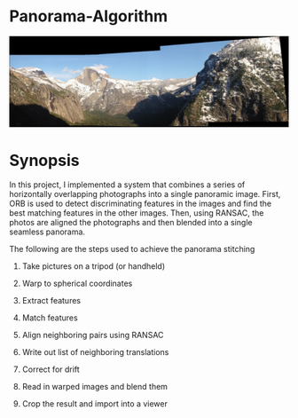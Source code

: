 # Panorama-Algorithm

![panorama](https://github.com/samuelesm/Panorama-Algorithm/blob/main/yosemite/yosemite_pano_homography_blendwidth50.png)

# Synopsis

In this project, I implemented a system that combines a series of horizontally overlapping photographs into a single panoramic image. First, ORB is used to detect discriminating features in the images and find the best matching features in the other images. Then, using RANSAC, the photos are aligned the photographs and then blended into a single seamless panorama. 

The following are the steps used to achieve the panorama stitching

1. Take pictures on a tripod (or handheld)

2. Warp to spherical coordinates

3. Extract features

4. Match features

5. Align neighboring pairs using RANSAC

6. Write out list of neighboring translations

7. Correct for drift

8. Read in warped images and blend them

9. Crop the result and import into a viewer
